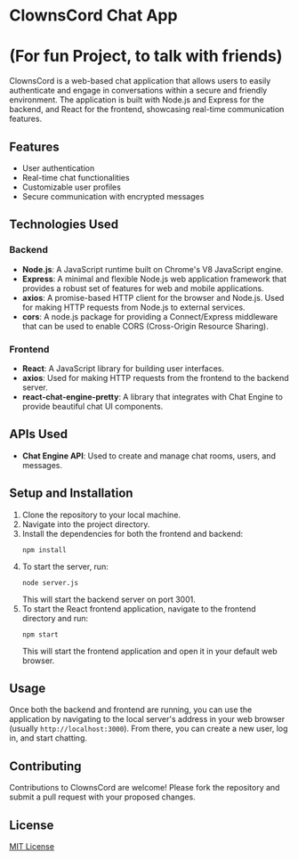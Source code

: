 # ClownsCord Chat App
# (For fun Project, to talk with friends) 

ClownsCord is a web-based chat application that allows users to easily authenticate and engage in conversations within a secure and friendly environment. The application is built with Node.js and Express for the backend, and React for the frontend, showcasing real-time communication features.

## Features

- User authentication
- Real-time chat functionalities
- Customizable user profiles
- Secure communication with encrypted messages

## Technologies Used

### Backend

- **Node.js**: A JavaScript runtime built on Chrome's V8 JavaScript engine.
- **Express**: A minimal and flexible Node.js web application framework that provides a robust set of features for web and mobile applications.
- **axios**: A promise-based HTTP client for the browser and Node.js. Used for making HTTP requests from Node.js to external services.
- **cors**: A node.js package for providing a Connect/Express middleware that can be used to enable CORS (Cross-Origin Resource Sharing).

### Frontend

- **React**: A JavaScript library for building user interfaces.
- **axios**: Used for making HTTP requests from the frontend to the backend server.
- **react-chat-engine-pretty**: A library that integrates with Chat Engine to provide beautiful chat UI components.

## APIs Used

- **Chat Engine API**: Used to create and manage chat rooms, users, and messages.

## Setup and Installation

1. Clone the repository to your local machine.
2. Navigate into the project directory.
3. Install the dependencies for both the frontend and backend:
    ```
    npm install
    ```
4. To start the server, run:
    ```
    node server.js
    ```
    This will start the backend server on port 3001.
5. To start the React frontend application, navigate to the frontend directory and run:
    ```
    npm start
    ```
    This will start the frontend application and open it in your default web browser.

## Usage

Once both the backend and frontend are running, you can use the application by navigating to the local server's address in your web browser (usually `http://localhost:3000`). From there, you can create a new user, log in, and start chatting.

## Contributing

Contributions to ClownsCord are welcome! Please fork the repository and submit a pull request with your proposed changes.

## License

[MIT License](LICENSE)
